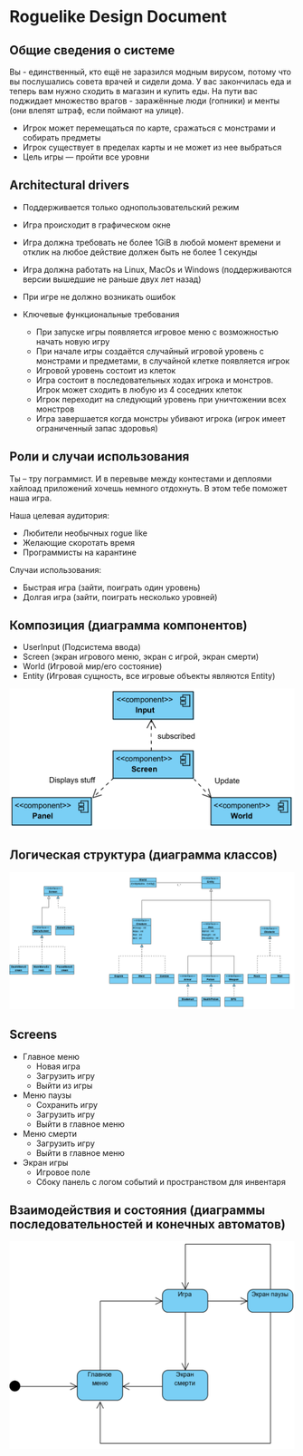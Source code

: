# Roguelike Design Document

## Общие сведения о системе

Вы - единственный, кто ещё не заразился модным вирусом, потому что вы послушались совета врачей и сидели дома. У вас закончилась еда и теперь вам нужно сходить в магазин и купить еды. На пути вас поджидает множество врагов - заражённые люди (гопники) и менты (они влепят штраф, если поймают на улице).

* Игрок может перемещаться по карте, сражаться с монстрами и собирать предметы
* Игрок существует в пределах карты и не может из нее выбраться
* Цель игры — пройти все уровни

## Architectural drivers

* Поддерживается только однопользовательский режим
* Игра происходит в графическом окне
* Игра должна требовать не более 1GiB в любой момент времени и отклик на любое действие должен быть не более 1 секунды
* Игра должна работать на Linux, MacOs и Windows (поддерживаются версии вышедшие не раньше двух лет назад)
* При игре не должно возникать ошибок

* Ключевые функциональные требования
    - При запуске игры появляется игровое меню с возможностью начать новую игру
    - При начале игры создаётся случайный игровой уровень с монстрами и предметами, в случайной клетке появляется игрок
    - Игровой уровень состоит из клеток
    - Игра состоит в последовательных ходах игрока и монстров. Игрок может сходить в любую из 4 соседних клеток
    - Игрок переходит на следующий уровень при уничтожении всех монстров
    - Игра завершается когда монстры убивают игрока (игрок имеет ограниченный запас здоровья)

## Роли и случаи использования

Ты – тру пограммист. И в перевыве между контестами и деплоями хайлоад приложений хочешь немного отдохнуть. В этом тебе поможет наша игра.

Наша целевая аудитория:
- Любители необычных rogue like
- Желающие скоротать время
- Программисты на карантине

Случаи использования:
- Быстрая игра (зайти, поиграть один уровень)
- Долгая игра (зайти, поиграть несколько уровней)

## Композиция (диаграмма компонентов)

- UserInput (Подсистема ввода)
- Screen (экран игрового меню, экран с игрой, экран смерти)
- World (Игровой мир/его состояние)
- Entity (Игровая сущность, все игровые объекты являются Entity)

![](images/component.png)

## Логическая структура (диаграмма классов)

![](images/class.png)

## Screens

- Главное меню
    - Новая игра
    - Загрузить игру
    - Выйти из игры
- Меню паузы
    - Сохранить игру
    - Загрузить игру
    - Выйти в главное меню
- Меню смерти
    - Загрузить игру
    - Выйти в главное меню
- Экран игры
    - Игровое поле
    - Сбоку панель с логом событий и пространством для инвентаря

## Взаимодействия и состояния (диаграммы последовательностей и конечных автоматов)

![](images/state.png)
